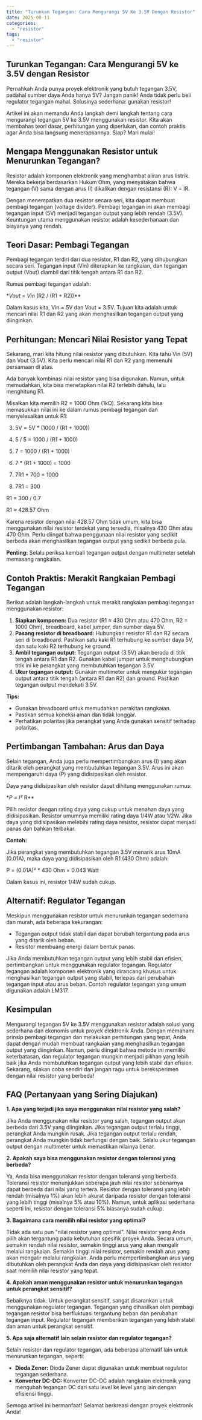 ```yaml
---
title: "Turunkan Tegangan: Cara Mengurangi 5V Ke 3.5V Dengan Resistor"
date: 2025-08-11
categories: 
  - "resistor"
tags: 
  - "resistor"
---
```


## Turunkan Tegangan: Cara Mengurangi 5V ke 3.5V dengan Resistor

Pernahkah Anda punya proyek elektronik yang butuh tegangan 3.5V, padahal sumber daya Anda hanya 5V? Jangan panik! Anda tidak perlu beli regulator tegangan mahal. Solusinya sederhana: gunakan resistor!

Artikel ini akan memandu Anda langkah demi langkah tentang cara mengurangi tegangan 5V ke 3.5V menggunakan resistor. Kita akan membahas teori dasar, perhitungan yang diperlukan, dan contoh praktis agar Anda bisa langsung menerapkannya. Siap? Mari mulai!

## Mengapa Menggunakan Resistor untuk Menurunkan Tegangan?

Resistor adalah komponen elektronik yang menghambat aliran arus listrik. Mereka bekerja berdasarkan Hukum Ohm, yang menyatakan bahwa tegangan (V) sama dengan arus (I) dikalikan dengan resistansi (R): V = IR.

Dengan menempatkan dua resistor secara seri, kita dapat membuat pembagi tegangan (voltage divider). Pembagi tegangan ini akan membagi tegangan input (5V) menjadi tegangan output yang lebih rendah (3.5V). Keuntungan utama menggunakan resistor adalah kesederhanaan dan biayanya yang rendah.

## Teori Dasar: Pembagi Tegangan

Pembagi tegangan terdiri dari dua resistor, R1 dan R2, yang dihubungkan secara seri. Tegangan input (Vin) diterapkan ke rangkaian, dan tegangan output (Vout) diambil dari titik tengah antara R1 dan R2.

Rumus pembagi tegangan adalah:

\*_Vout = Vin_ (R2 / (R1 + R2))\*\*

Dalam kasus kita, Vin = 5V dan Vout = 3.5V. Tujuan kita adalah untuk mencari nilai R1 dan R2 yang akan menghasilkan tegangan output yang diinginkan.

## Perhitungan: Mencari Nilai Resistor yang Tepat

Sekarang, mari kita hitung nilai resistor yang dibutuhkan. Kita tahu Vin (5V) dan Vout (3.5V). Kita perlu mencari nilai R1 dan R2 yang memenuhi persamaan di atas.

Ada banyak kombinasi nilai resistor yang bisa digunakan. Namun, untuk memudahkan, kita bisa menetapkan nilai R2 terlebih dahulu, lalu menghitung R1.

Misalkan kita memilih R2 = 1000 Ohm (1kΩ). Sekarang kita bisa memasukkan nilai ini ke dalam rumus pembagi tegangan dan menyelesaikan untuk R1:

3. 5V = 5V \* (1000 / (R1 + 1000))
    
4. 5 / 5 = 1000 / (R1 + 1000)
    
5. 7 = 1000 / (R1 + 1000)
    
6. 7 \* (R1 + 1000) = 1000
    
7. 7R1 + 700 = 1000
    
8. 7R1 = 300
    

R1 = 300 / 0.7

R1 ≈ 428.57 Ohm

Karena resistor dengan nilai 428.57 Ohm tidak umum, kita bisa menggunakan nilai resistor terdekat yang tersedia, misalnya 430 Ohm atau 470 Ohm. Perlu diingat bahwa penggunaan nilai resistor yang sedikit berbeda akan menghasilkan tegangan output yang sedikit berbeda pula.

**Penting:** Selalu periksa kembali tegangan output dengan multimeter setelah memasang rangkaian.

## Contoh Praktis: Merakit Rangkaian Pembagi Tegangan

Berikut adalah langkah-langkah untuk merakit rangkaian pembagi tegangan menggunakan resistor:

1. **Siapkan komponen:** Dua resistor (R1 ≈ 430 Ohm atau 470 Ohm, R2 = 1000 Ohm), breadboard, kabel jumper, dan sumber daya 5V.
2. **Pasang resistor di breadboard:** Hubungkan resistor R1 dan R2 secara seri di breadboard. Pastikan satu kaki R1 terhubung ke sumber daya 5V, dan satu kaki R2 terhubung ke ground.
3. **Ambil tegangan output:** Tegangan output (3.5V) akan berada di titik tengah antara R1 dan R2. Gunakan kabel jumper untuk menghubungkan titik ini ke perangkat yang membutuhkan tegangan 3.5V.
4. **Ukur tegangan output:** Gunakan multimeter untuk mengukur tegangan output antara titik tengah (antara R1 dan R2) dan ground. Pastikan tegangan output mendekati 3.5V.

**Tips:**

- Gunakan breadboard untuk memudahkan perakitan rangkaian.
- Pastikan semua koneksi aman dan tidak longgar.
- Perhatikan polaritas jika perangkat yang Anda gunakan sensitif terhadap polaritas.

## Pertimbangan Tambahan: Arus dan Daya

Selain tegangan, Anda juga perlu mempertimbangkan arus (I) yang akan ditarik oleh perangkat yang membutuhkan tegangan 3.5V. Arus ini akan mempengaruhi daya (P) yang didisipasikan oleh resistor.

Daya yang didisipasikan oleh resistor dapat dihitung menggunakan rumus:

\*_P = I²_ R\*\*

Pilih resistor dengan rating daya yang cukup untuk menahan daya yang didisipasikan. Resistor umumnya memiliki rating daya 1/4W atau 1/2W. Jika daya yang didisipasikan melebihi rating daya resistor, resistor dapat menjadi panas dan bahkan terbakar.

**Contoh:**

Jika perangkat yang membutuhkan tegangan 3.5V menarik arus 10mA (0.01A), maka daya yang didisipasikan oleh R1 (430 Ohm) adalah:

P = (0.01A)² \* 430 Ohm = 0.043 Watt

Dalam kasus ini, resistor 1/4W sudah cukup.

## Alternatif: Regulator Tegangan

Meskipun menggunakan resistor untuk menurunkan tegangan sederhana dan murah, ada beberapa kekurangan:

- Tegangan output tidak stabil dan dapat berubah tergantung pada arus yang ditarik oleh beban.
- Resistor membuang energi dalam bentuk panas.

Jika Anda membutuhkan tegangan output yang lebih stabil dan efisien, pertimbangkan untuk menggunakan regulator tegangan. Regulator tegangan adalah komponen elektronik yang dirancang khusus untuk menghasilkan tegangan output yang stabil, terlepas dari perubahan tegangan input atau arus beban. Contoh regulator tegangan yang umum digunakan adalah LM317.

## Kesimpulan

Mengurangi tegangan 5V ke 3.5V menggunakan resistor adalah solusi yang sederhana dan ekonomis untuk proyek elektronik Anda. Dengan memahami prinsip pembagi tegangan dan melakukan perhitungan yang tepat, Anda dapat dengan mudah membuat rangkaian yang menghasilkan tegangan output yang diinginkan. Namun, perlu diingat bahwa metode ini memiliki keterbatasan, dan regulator tegangan mungkin menjadi pilihan yang lebih baik jika Anda membutuhkan tegangan output yang lebih stabil dan efisien. Sekarang, silakan coba sendiri dan jangan ragu untuk bereksperimen dengan nilai resistor yang berbeda!

## FAQ (Pertanyaan yang Sering Diajukan)

**1\. Apa yang terjadi jika saya menggunakan nilai resistor yang salah?**

Jika Anda menggunakan nilai resistor yang salah, tegangan output akan berbeda dari 3.5V yang diinginkan. Jika tegangan output terlalu tinggi, perangkat Anda mungkin rusak. Jika tegangan output terlalu rendah, perangkat Anda mungkin tidak berfungsi dengan baik. Selalu ukur tegangan output dengan multimeter untuk memastikan nilainya benar.

**2\. Apakah saya bisa menggunakan resistor dengan toleransi yang berbeda?**

Ya, Anda bisa menggunakan resistor dengan toleransi yang berbeda. Toleransi resistor menunjukkan seberapa jauh nilai resistor sebenarnya dapat berbeda dari nilai yang tertera. Resistor dengan toleransi yang lebih rendah (misalnya 1%) akan lebih akurat daripada resistor dengan toleransi yang lebih tinggi (misalnya 5% atau 10%). Namun, untuk aplikasi sederhana seperti ini, resistor dengan toleransi 5% biasanya sudah cukup.

**3\. Bagaimana cara memilih nilai resistor yang optimal?**

Tidak ada satu pun "nilai resistor yang optimal". Nilai resistor yang Anda pilih akan tergantung pada kebutuhan spesifik proyek Anda. Secara umum, semakin rendah nilai resistor, semakin tinggi arus yang akan mengalir melalui rangkaian. Semakin tinggi nilai resistor, semakin rendah arus yang akan mengalir melalui rangkaian. Anda perlu mempertimbangkan arus yang dibutuhkan oleh perangkat Anda dan daya yang didisipasikan oleh resistor saat memilih nilai resistor yang tepat.

**4\. Apakah aman menggunakan resistor untuk menurunkan tegangan untuk perangkat sensitif?**

Sebaiknya tidak. Untuk perangkat sensitif, sangat disarankan untuk menggunakan regulator tegangan. Tegangan yang dihasilkan oleh pembagi tegangan resistor bisa berfluktuasi tergantung beban dan perubahan tegangan input. Regulator tegangan memberikan tegangan yang lebih stabil dan aman untuk perangkat sensitif.

**5\. Apa saja alternatif lain selain resistor dan regulator tegangan?**

Selain resistor dan regulator tegangan, ada beberapa alternatif lain untuk menurunkan tegangan, seperti:

- **Dioda Zener:** Dioda Zener dapat digunakan untuk membuat regulator tegangan sederhana.
- **Konverter DC-DC:** Konverter DC-DC adalah rangkaian elektronik yang mengubah tegangan DC dari satu level ke level yang lain dengan efisiensi tinggi.

Semoga artikel ini bermanfaat! Selamat berkreasi dengan proyek elektronik Anda!
